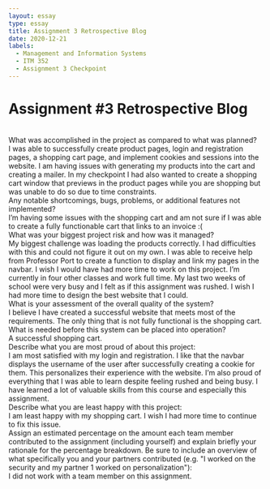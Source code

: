 ```yaml
---
layout: essay
type: essay
title: Assignment 3 Retrospective Blog
date: 2020-12-21
labels:
  - Management and Information Systems
  - ITM 352
  - Assignment 3 Checkpoint
---
```

# Assignment #3 Retrospective Blog
<p><br>What was accomplished in the project as compared to what was planned?</br>
I was able to successfully create product pages, login and registration pages, a shopping cart page, and implement cookies and sessions into the website. I am having issues with generating my products into the cart and creating a mailer. In my checkpoint I had also wanted to create a shopping cart window that previews in the product pages while you are shopping but was unable to do so due to time constraints.
<br>Any notable shortcomings, bugs, problems, or additional features not implemented?</br>
I’m having some issues with the shopping cart and am not sure if I was able to create a fully functionable cart that links to an invoice :(
<br>What was your biggest project risk and how was it managed?</br>
My biggest challenge was loading the products correctly. I had difficulties with this and could not figure it out on my own. I was able to receive help from Professor Port to create a function to display and link my pages in the navbar. I wish I would have had more time to work on this project. I’m currently in four other classes and work full time. My last two weeks of school were very busy and I felt as if this assignment was rushed. I wish I had more time to design the best website that I could.
<br>What is your assessment of the overall quality of the system?</br>
I believe I have created a successful website that meets most of the requirements. The only thing that is not fully functional is the shopping cart.
<br>What is needed before this system can be placed into operation?</br>
A successful shopping cart.
<br>Describe what you are most proud of about this project:</br>
I am most satisfied with my login and registration. I like that the navbar displays the username of the user after successfully creating a cookie for them. This personalizes their experience with the website. I’m also proud of everything that I was able to learn despite feeling rushed and being busy. I have learned a lot of valuable skills from this course and especially this assignment.
<br>Describe what you are least happy with this project:</br>
I am least happy with my shopping cart. I wish I had more time to continue to fix this issue.
<br>Assign an estimated percentage on the amount each team member contributed to the assignment (including yourself) and explain briefly your rationale for the percentage breakdown. Be sure to include an overview of what specifically you and your partners contributed (e.g. "I worked on the security and my partner 1 worked on personalization"):</br>
I did not work with a team member on this assignment.</p>
